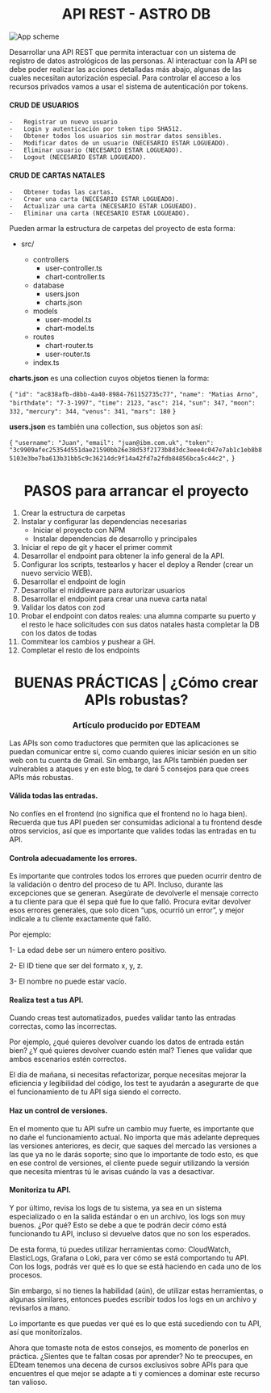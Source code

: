 <h1 align="center">API REST - ASTRO DB</h1>

![App scheme](https://i.ibb.co/Jrj3Yk0/rest-schema.png)

Desarrollar una API REST que permita interactuar con un sistema de registro de datos astrológicos de las personas. Al interactuar con la API se debe poder realizar las acciones detalladas más abajo, algunas de las cuales necesitan autorización especial. Para controlar el acceso a los recursos privados vamos a usar el sistema de autenticación por tokens.

#### CRUD DE USUARIOS

    -   Registrar un nuevo usuario
    -   Login y autenticación por token tipo SHA512.
    -   Obtener todos los usuarios sin mostrar datos sensibles.
    -   Modificar datos de un usuario (NECESARIO ESTAR LOGUEADO).
    -   Eliminar usuario (NECESARIO ESTAR LOGUEADO).
    -   Logout (NECESARIO ESTAR LOGUEADO).

#### CRUD DE CARTAS NATALES

    -   Obtener todas las cartas.
    -   Crear una carta (NECESARIO ESTAR LOGUEADO).
    -   Actualizar una carta (NECESARIO ESTAR LOGUEADO).
    -   Eliminar una carta (NECESARIO ESTAR LOGUEADO).

Pueden armar la estructura de carpetas del proyecto de esta forma:

-   src/

    -   controllers
        -   user-controller.ts
        -   chart-controller.ts
    -   database
        -   users.json
        -   charts.json
    -   models
        -   user-model.ts
        -   chart-model.ts
    -   routes
        -   chart-router.ts
        -   user-router.ts
    -   index.ts

**charts.json** es una collection cuyos objetos tienen la forma:

`{`
`"id": "ac838afb-d8bb-4a40-8984-761152735c77",`
`"name": "Matias Arno",`
`"birthdate": "7-3-1997",`
`"time": 2123,`
`"asc": 214,`
`"sun": 347,`
`"moon": 332,`
`"mercury": 344,`
`"venus": 341,`
`"mars": 180`
`}`

**users.json** es también una collection, sus objetos son así:

`{`
`"username": "Juan",`
`"email": "juan@ibm.com.uk",`
`"token": "3c9909afec25354d551dae21590bb26e38d53f2173b8d3dc3eee4c047e7ab1c1eb8b85103e3be7ba613b31bb5c9c36214dc9f14a42fd7a2fdb84856bca5c44c2",`
`}`

<h1 align="center">PASOS para arrancar el proyecto</h1>

1. Crear la estructura de carpetas
2. Instalar y configurar las dependencias necesarias
    - Iniciar el proyecto con NPM
    - Instalar dependencias de desarrollo y principales
3. Iniciar el repo de git y hacer el primer commit
4. Desarrollar el endpoint para obtener la info general de la API.
5. Configurar los scripts, testearlos y hacer el deploy a Render (crear un nuevo servicio WEB).
6. Desarrollar el endpoint de login
7. Desarrollar el middleware para autorizar usuarios
8. Desarrollar el endpoint para crear una nueva carta natal
9. Validar los datos con zod
10. Probar el endpoint con datos reales: una alumna comparte su puerto y el resto le hace solicitudes con sus datos natales hasta completar la DB con los datos de todas
11. Commitear los cambios y pushear a GH.
12. Completar el resto de los endpoints

<h1 align="center">BUENAS PRÁCTICAS | ¿Cómo crear APIs robustas?</h1>
<h3 align="center">Artículo producido por EDTEAM</h3>

Las APIs son como traductores que permiten que las aplicaciones se puedan comunicar entre sí, como cuando quieres iniciar sesión en un sitio web con tu cuenta de Gmail. Sin embargo, las APIs también pueden ser vulnerables a ataques y en este blog, te daré 5 consejos para que crees APIs más robustas.

#### Válida todas las entradas.

No confíes en el frontend (no significa que el frontend no lo haga bien). Recuerda que tus API pueden ser consumidas adicional a tu frontend desde otros servicios, así que es importante que valides todas las entradas en tu API.

#### Controla adecuadamente los errores.

Es importante que controles todos los errores que pueden ocurrir dentro de la validación o dentro del proceso de tu API. Incluso, durante las excepciones que se generan. Asegúrate de devolverle el mensaje correcto a tu cliente para que él sepa qué fue lo que falló. Procura evitar devolver esos errores generales, que solo dicen “ups, ocurrió un error”, y mejor indícale a tu cliente exactamente qué falló.

Por ejemplo:

1- La edad debe ser un número entero positivo.

2- El ID tiene que ser del formato x, y, z.

3- El nombre no puede estar vacío.

#### Realiza test a tus API.

Cuando creas test automatizados, puedes validar tanto las entradas correctas, como las incorrectas.

Por ejemplo, ¿qué quieres devolver cuando los datos de entrada están bien? ¿Y qué quieres devolver cuando estén mal? Tienes que validar que ambos escenarios estén correctos.

El día de mañana, si necesitas refactorizar, porque necesitas mejorar la eficiencia y legibilidad del código, los test te ayudarán a asegurarte de que el funcionamiento de tu API siga siendo el correcto.

#### Haz un control de versiones.

En el momento que tu API sufre un cambio muy fuerte, es importante que no dañe el funcionamiento actual. No importa que más adelante depreques las versiones anteriores, es decir, que saques del mercado las versiones a las que ya no le darás soporte; sino que lo importante de todo esto, es que en ese control de versiones, el cliente puede seguir utilizando la versión que necesita mientras tú le avisas cuándo la vas a desactivar.

#### Monitoriza tu API.

Y por último, revisa los logs de tu sistema, ya sea en un sistema especializado o en la salida estándar o en un archivo, los logs son muy buenos. ¿Por qué? Esto se debe a que te podrán decir cómo está funcionando tu API, incluso si devuelve datos que no son los esperados.

De esta forma, tú puedes utilizar herramientas como: CloudWatch, ElasticLogs, Grafana o Loki, para ver cómo se está comportando tu API. Con los logs, podrás ver qué es lo que se está haciendo en cada uno de los procesos.

Sin embargo, si no tienes la habilidad (aún), de utilizar estas herramientas, o algunas similares, entonces puedes escribir todos los logs en un archivo y revisarlos a mano.

Lo importante es que puedas ver qué es lo que está sucediendo con tu API, así que monitorízalos.

Ahora que tomaste nota de estos consejos, es momento de ponerlos en práctica. ¿Sientes que te faltan cosas por aprender? No te preocupes, en EDteam tenemos una decena de cursos exclusivos sobre APIs para que encuentres el que mejor se adapte a ti y comiences a dominar este recurso tan valioso.
